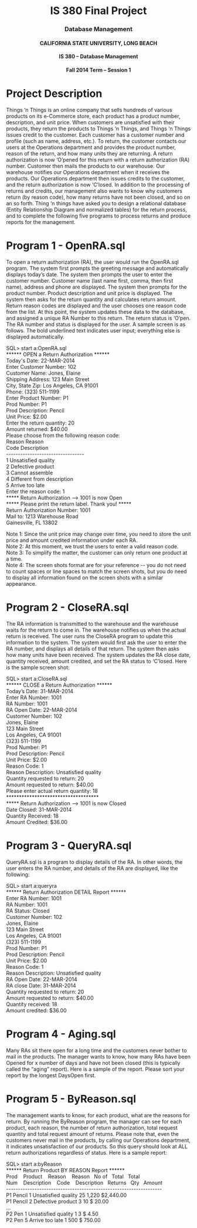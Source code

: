 <h1 align="center">IS 380 Final Project</h1>
<h3 align= "center">Database Management</h3>

<h4 align="center">CALIFORNIA STATE UNIVERSITY, LONG BEACH</h4>
<h4 align="center">IS 380 – Database Management</h4>
<h4 align="center">Fall 2014 Term – Session 1</h4>

<h1>Project Description</h1>
<p>
	Things ‘n Things is an online company that sells hundreds of various products on its e-Commerce store, each product has a product number, description, and unit price.
	When customers are unsatisfied with their products, they return the products to Things ‘n Things, and Things ‘n Things issues credit to the customer. Each customer has a customer number and profile (such as name, address, etc.). 
	To return, the customer contacts our users at the Operations department and provides the product number, reason of the return, and how many units they are returning. 
	A return authorization is now ‘O’pened for this return with a return authorization (RA) number. Customer then mails the products to our warehouse. Our warehouse notifies our Operations department when it receives the products.
	Our Operations department then issues credits to the customer, and the return authorization is now ‘C’losed. 
	In addition to the processing of returns and credits, our management also wants to know why customers return (by reason code), how many returns have not been closed, and so on an so forth.
	Thing ‘n things have asked you to design a relational database (Entity Relationship Diagram and normalized tables) for the return process, and to complete the following five programs to process returns and produce reports for the management.
</p>
<h1>Program 1 - OpenRA.sql</h1>
<p>
	To open a return authorization (RA), the user would run the OpenRA.sql program. The system first prompts the greeting message and automatically displays today’s date. 
	The system then prompts the user to enter the customer number. Customer name (last name first, comma, then first name), address and phone are displayed. The system then prompts for the product number. 
	Product description and unit price is displayed. The system then asks for the return quantity and calculates return amount. Return reason codes are displayed and the user chooses one reason code from the list. 
	At this point, the system updates these data to the database, and assigned a unique RA Number to this return. The return status is ‘O’pen. The RA number and status is displayed for the user. A sample screen is as follows. 
	The bold underlined text indicates user input; everything else is displayed automatically.
</p>
<p>
	SQL> start a:OpenRA.sql<br>
	****** OPEN a Return Authorization ******<br>
	Today's Date: 22-MAR-2014<br>
	Enter Customer Number: 102<br>
	Customer Name: Jones, Elaine<br>
	Shipping Address: 123 Main Street<br>
	City, State Zip: Los Angeles, CA 91001<br>
	Phone: (323) 511-1199<br>
	Enter Product Number: P1<br>
	Prod Number: P1<br>
	Prod Description: Pencil<br>
	Unit Price: $2.00<br>
	Enter the return quantity: 20<br>
	Amount returned: $40.00<br>
	Please choose from the following reason code:<br>
	Reason Reason<br>
	Code Description<br>
	---------------------------------<br>
	1 Unsatisfied quality<br>
	2 Defective product<br>
	3 Cannot assemble<br>
	4 Different from description<br>
	5 Arrive too late<br>
	Enter the reason code: 1<br>
	***** Return Authorization --> 1001 is now Open<br>
	***** Please print the return label. Thank you! *****<br>
	Return Authorization Number: 1001<br>
	Mail to: 1213 Warehouse Road<br>
	Gainesville, FL 13802
</p>

<p>
	Note 1: Since the unit price may change over time, you need to store the unit price and amount credited information under each RA.<br>
	Note 2: At this moment, we trust the users to enter a valid reason code.<br>
	Note 3: To simplify the matter, the customer can only return one product at a time.<br>
	Note 4: The screen shots format are for your reference -- you do not need to count spaces or line spaces to match the screen shots, but you do need to display all information found on the screen shots with a similar appearance.<br>
</p>

<h1>Program 2 - CloseRA.sql</h1>
<p>
	The RA information is transmitted to the warehouse and the warehouse waits for the return to come in. The warehouse notifies us when the actual return is received. 
	The user runs the CloseRA program to update this information to the system.
	The system would first ask the user to enter the RA number, and displays all details of that return. The system then asks how many units have been received. 
	The system updates the RA close date, quantity received, amount credited, and set the RA status to ‘C’losed.
	Here is the sample screen shot:
</p>

<p>
	SQL> start a:CloseRA.sql<br>
	****** CLOSE a Return Authorization ******<br>
	Today’s Date: 31-MAR-2014<br>
	Enter RA Number: 1001<br>
	RA Number: 1001<br>
	RA Open Date: 22-MAR-2014<br>
	Customer Number: 102<br>
	Jones, Elaine<br>
	123 Main Street<br>
	Los Angeles, CA 91001<br>
	(323) 511-1199<br>
	Prod Number: P1<br>
	Prod Description: Pencil<br>
	Unit Price: $2.00<br>
	Reason Code: 1<br>
	Reason Description: Unsatisfied quality<br>
	Quantity requested to return: 20<br>
	Amount requested to return: $40.00<br>
	Please enter actual return quantity: 18<br>
	************************************<br>
	***** Return Authorization --> 1001 is now Closed<br>
	Date Closed: 31-MAR-2014<br>
	Quantity Received: 18<br>
	Amount Credited: $36.00
</p>

<h1>Program 3 - QueryRA.sql</h1>

<p>
	QueryRA.sql is a program to display details of the RA. In other words, the user enters the RA number, and details of the RA are displayed, like the following:
</p>

<p>
	SQL> start a:queryra<br>
	****** Return Authorization DETAIL Report ******<br>
	Enter RA Number: 1001<br>
	RA Number: 1001<br>
	RA Status: Closed<br>
	Customer Number: 102<br>
	Jones, Elaine<br>
	123 Main Street<br>
	Los Angeles, CA 91001<br>
	(323) 511-1199<br>
	Prod Number: P1<br>
	Prod Description: Pencil<br>
	Unit Price: $2.00<br>
	Reason Code: 1<br>
	Reason Description: Unsatisfied quality<br>
	RA Open Date: 22-MAR-2014<br>
	RA close Date: 31-MAR-2014<br>
	Quantity requested to return: 20<br>
	Amount requested to return: $40.00<br>
	Quantity received: 18<br>
	Amount credited: $36.00
</p>

<h1>Program 4 - Aging.sql</h1>
<p>
	Many RAs sit there open for a long time and the customers never bother to mail in the products. 
	The manager wants to know, how many RAs have been Opened for x number of days and have not been closed (this is typically called the “aging” report).
	Here is a sample of the report. Please sort your report by the longest DaysOpen first.
</p>

<h1>Program 5 - ByReason.sql</h1>
<p>
	The management wants to know, for each product, what are the reasons for return.
	By running the ByReason program, the manager can see for each product, each reason, the number of return authorization, total request quantity and total request amount of returns. 
	Please note that, even the customers never mail in the products, by calling our Operations department, it indicates unsatisfaction of our products. 
	So this query should look at ALL return authorizations regardless of status. Here is a sample report:
</p>
<p>
	SQL> start a:byReason<br>
	****** Return Product BY REASON Report ******<br>
	Prod &nbsp&nbsp Product &nbsp&nbsp Reason &nbsp&nbsp Reason &nbsp&nbspNo of &nbsp&nbspTotal &nbsp&nbspTotal<br>
	Num &nbsp&nbsp Description &nbsp&nbsp Code &nbsp&nbsp Description &nbsp&nbspReturns &nbsp&nbspQty &nbsp&nbspAmount<br>
	------------------------------------------------------------------<br>
	P1 Pencil 1 Unsatisfied quality 25 1,220 $2,440.00<br>
	P1 Pencil 2 Defective product 3 10 $ 20.00<br>
	...<br>
	P2 Pen 1 Unsatisfied quality 1 3 $ 4.50<br>
	P2 Pen 5 Arrive too late 1 500 $ 750.00<br>
</p>
